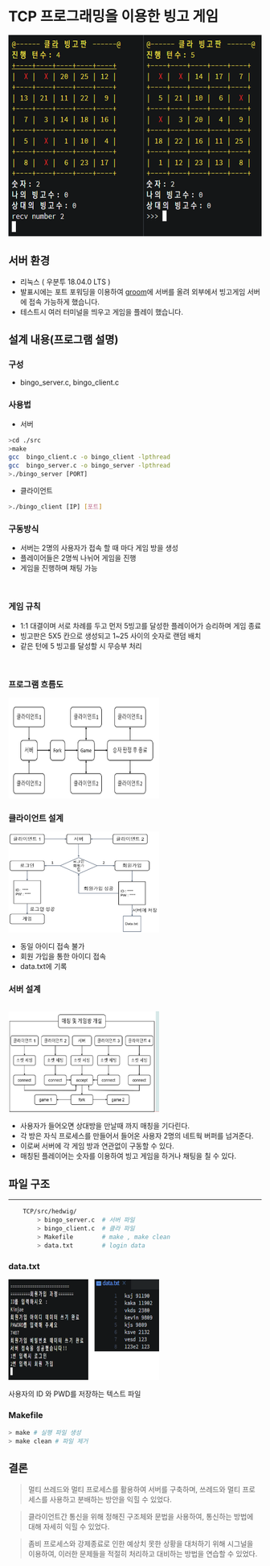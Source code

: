 # TCP 프로그래밍을 이용한 빙고 게임 

<center>
<img src = "Img/game.png"
	width = "600"
	height = "400"
/>  
</center>


## 서버 환경 

- 리눅스 ( 우분투 18.04.0 LTS )
- 발표시에는 포트 포워딩을 이용하여 [groom](https://edu.goorm.io/)에 서버를 올려 외부에서 빙고게임 서버에 접속 가능하게 했습니다.
- 테스트시 여러 터미널을 띄우고 게임을 플레이 했습니다. 

## 설계 내용(프로그램 설명)

### 구성 

- bingo_server.c, bingo_client.c

### 사용법

- 서버 
```bash
>cd ./src
>make 
gcc  bingo_client.c -o bingo_client -lpthread
gcc  bingo_server.c -o bingo_server -lpthread
>./bingo_server [PORT] 
```
- 클라이언트 
```bash
>./bingo_client [IP] [포트] 
```

### 구동방식
- 서버는 2명의 사용자가 접속 할 때 마다 게임 방을 생성
- 플레이어들은 2명씩 나뉘어 게임을 진행
- 게임을 진행하며 채팅 가능
<br/>

### 게임 규칙

- 1:1 대결이며 서로 차례를 두고 먼저 5빙고를 달성한 플레이어가 승리하며 게임 종료
- 빙고판은 5X5 칸으로 생성되고 1~25 사이의 숫자로 랜덤 배치
- 같은 턴에 5 빙고를 달성할 시 무승부 처리
<br/>

### 프로그램 흐름도

<img src = "Img/programFlow.png"
	width = "300"
	height = "200"
/>  


### 클라이언트 설계 

<img src = "Img/client.png"
	width = "300"
	height = "200"
/>  

- 동일 아이디 접속 불가 
- 회원 가입을 통한 아이디 접속 
- data.txt에 기록 

### 서버 설계 
<br/>
<img src = "Img/server.png"
	width = "300"
	height = "200"
/>  

- 사용자가 들어오면 상대방을 만날때 까지 매칭을 기다린다.
- 각 방은 자식 프로세스를 만들어서 들어온 사용자 2명의 네트웍 버퍼를 넘겨준다. 
- 이로써 서버에 각 게임 방과 연관없이 구동할 수 있다. 
- 매칭된 플레이어는 숫자를 이용하여 빙고 게임을 하거나 채팅을 칠 수 있다. 

## 파일 구조 
---

```bash
	TCP/src/hedwig/
		> bingo_server.c  # 서버 파일
		> bingo_client.c  # 클라 파일
		> Makefile        # make , make clean
		> data.txt        # login data
```

### **data.txt**

<img src = "Img/login.png"
width = "300"
height = "200"
/> 

사용자의 ID 와 PWD를 저장하는 텍스트 파일  
### **Makefile**

```bash
> make # 실행 파일 생성 
> make clean # 파일 제거 
```

	
## 결론 

>멀티 쓰레드와 멀티 프로세스를 활용하여 서버를 구축하며, 쓰레드와 멀티 프로세스를 사용하고 분배하는 방안을 익힐 수 있었다.

>클라이언트간 통신을 위해 정해진 구조체와 문법을 사용하여, 통신하는 방법에 대해 자세히 익힐 수 있었다.

>좀비 프로세스와 강제종료로 인한 예상치 못한 상황을 대처하기 위해 시그널을 이용하여, 이러한 문제들을 적절히 처리하고 대비하는 방법을 연습할 수 있었다.

